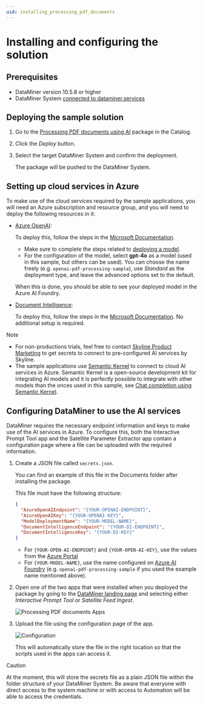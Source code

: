 ```yaml
---
uid: installing_processing_pdf_documents
---
```


# Installing and configuring the solution

## Prerequisites

- DataMiner version 10.5.8 or higher
- DataMiner System [connected to dataminer.services](xref:Connecting_your_DataMiner_System_to_the_cloud)

## Deploying the sample solution

1. Go to the [Processing PDF documents using AI](https://catalog.dataminer.services/details/cb4988f9-f3e5-45b7-aade-144f21e9755a) package in the Catalog.

1. Click the *Deploy* button.

1. Select the target DataMiner System and confirm the deployment.

   The package will be pushed to the DataMiner System.

## Setting up cloud services in Azure

To make use of the cloud services required by the sample applications, you will need an Azure subscription and resource group, and you will need to deploy the following resources in it:

- [Azure OpenAI](https://azuremarketplace.microsoft.com/en-us/marketplace/apps/Microsoft.CognitiveServicesOpenAI?tab=Overview): 

  To deploy this, follow the steps in the [Microsoft Documentation](https://learn.microsoft.com/en-us/azure/ai-services/openai/how-to/create-resource?pivots=web-portal).

  - Make sure to complete the steps related to [deploying a model](https://learn.microsoft.com/en-us/azure/ai-services/openai/how-to/create-resource?pivots=web-portal#deploy-a-model).
  - For the configuration of the model, select **gpt-4o** as a model (used in this sample, but others can be used). You can choose the name freely (e.g. `openai-pdf-processing-sample`), use *Standard* as the deployment type, and leave the advanced options set to the default.

  When this is done, you should be able to see your deployed model in the Azure AI Foundry.

- [Document Intelligence](https://azuremarketplace.microsoft.com/en-us/marketplace/apps/Microsoft.CognitiveServicesFormRecognizer?tab=Overview):

  To deploy this, follow the steps in the [Microsoft Documentation](https://learn.microsoft.com/en-us/azure/ai-services/document-intelligence/how-to-guides/create-document-intelligence-resource?view=doc-intel-4.0.0). No additional setup is required.

> [!NOTE]
>
> - For non-productions trials, feel free to contact [Skyline Product Marketing](mailto:team.product.marketing@skyline.be) to get secrets to connect to pre-configured AI services by Skyline.
> - The sample applications use [Semantic Kernel](https://learn.microsoft.com/en-us/semantic-kernel/overview/) to connect to cloud AI services in Azure. Semantic Kernel is a open-source development kit for integrating AI models and it is perfectly possible to integrate with other models than the onces used in this sample, see [Chat completion using Semantic Kernel](https://learn.microsoft.com/en-us/semantic-kernel/concepts/ai-services/chat-completion/?tabs=csharp-AzureOpenAI%2Cpython-AzureOpenAI%2Cjava-AzureOpenAI&pivots=programming-language-csharp).

## Configuring DataMiner to use the AI services

DataMiner requires the necessary endpoint information and keys to make use of the AI services in Azure. To configure this, both the Interactive Prompt Tool app and the Satellite Parameter Extractor app contain a configuration page where a file can be uploaded with the required information.

1. Create a JSON file called `secrets.json`.

   You can find an example of this file in the Documents folder after installing the package.

   This file must have the following structure:

    ```json
    {
      "AzureOpenAIEndpoint": "{YOUR-OPENAI-ENDPOINT}",
      "AzureOpenAIKey": "{YOUR-OPENAI-KEY}",
      "ModelDeploymentName": "{YOUR-MODEL-NAME}",
      "DocumentIntelligenceEndpoint": "{YOUR-DI-ENDPOINT}",
      "DocumentIntelligenceKey": "{YOUR-DI-KEY}"
    }
    ```

   - For `{YOUR-OPEN-AI-ENDPOINT}` and `{YOUR-OPEN-AI-KEY}`, use the values from the [Azure Portal](https://portal.azure.com/)
   - For `{YOUR-MODEL-NAME}`, use the name configured on [Azure AI Foundry](https://ai.azure.com/) (e.g. `openai-pdf-processing-sample` if you used the example name mentioned above).

1. Open one of the two apps that were installed when you deployed the package by going to the [DataMiner landing page](xref:Accessing_the_web_apps) and selecting either *Interactive Prompt Tool* or *Satellite Feed Ingest*.

   ![Processing PDF documents Apps](~/dataminer/images/pdf_processing_AI_Apps.png)

1. Upload the file using the configuration page of the app.

   ![Configuration](~/dataminer/images/pdf_processing_AI_configuration.png)

   This will automatically store the file in the right location so that the scripts used in the apps can access it.

> [!CAUTION]
> At the moment, this will store the secrets file as a plain JSON file within the folder structure of your DataMiner System. Be aware that everyone with direct access to the system machine or with access to Automation will be able to access the credentials.
